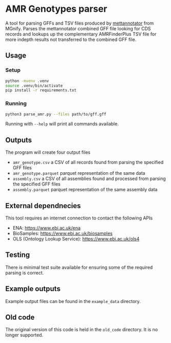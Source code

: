 # AMR Genotypes parser

A tool for parsing GFFs and TSV files produced by [mettannotator](https://github.com/EBI-Metagenomics/mettannotator) from MGnify. Parses the mettannotator combined GFF file looking for CDS records and lookups up the complementary AMRFinderPlus TSV file for more indepth results not transferred to the combined GFF file.

## Usage

### Setup

```bash
python -mvenv .venv
source .venv/bin/activate
pip install -r requirements.txt
```

### Running

```bash
python3 parse_amr.py --files path/to/gff.gff
```

Running with `--help` will print all commands available.

## Outputs

The program will create four output files

- `amr_genotype.csv` a CSV of all records found from parsing the specified GFF files
- `amr_genotype.parquet` parquet representation of the same data
- `assembly.csv` a CSV of all assemblies found and processed from parsing the specified GFF files
- `assembly.parquet` parquet representation of the same assembly data

## External dependnecies

This tool requires an internet connection to contact the following APIs

- ENA: <https://www.ebi.ac.uk/ena>
- BioSamples: <https://www.ebi.ac.uk/biosamples>
- OLS (Ontology Lookup Service): <https://www.ebi.ac.uk/ols4>

## Testing

There is minimal test suite available for ensuring some of the required parsing is correct.

## Example outputs

Example output files can be found in the `example_data` directory.

## Old code

The original version of this code is held in the `old_code` directory. It is no longer supported.
